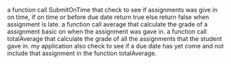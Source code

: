 a function call SubmitOnTime that check to see if assignments was give in on time, if on time or before due date return true else return false when assignment is late.
a function call average that calculate the grade of a assignment basic on when the assignment was gave in.
a function call totalAverage that calculate the grade of all the assignments that the student gave in.
my application also check to see if a due date has yet come and not include that assignment in the function totalAverage.
